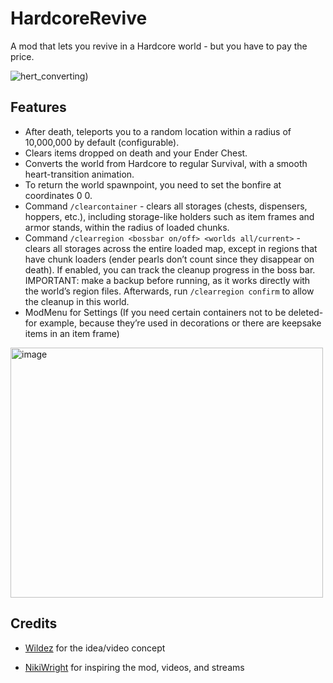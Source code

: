 # HardcoreRevive

A mod that lets you revive in a Hardcore world - but you have to pay the price.

![hert_converting)](https://github.com/user-attachments/assets/996b128e-b523-460c-ae14-1e71356c8883)

## Features

- After death, teleports you to a random location within a radius of 10,000,000 by default (configurable).
- Clears items dropped on death and your Ender Chest.
- Converts the world from Hardcore to regular Survival, with a smooth heart-transition animation.
- To return the world spawnpoint, you need to set the bonfire at coordinates 0 0.
- Command `/clearcontainer` - clears all storages (chests, dispensers, hoppers, etc.), including storage-like holders such as item frames and armor stands, within the radius of loaded chunks.
- Command `/clearregion <bossbar on/off> <worlds all/current>` - clears all storages across the entire loaded map, except in regions that have chunk loaders (ender pearls don’t count since they disappear on death). If enabled, you can track the cleanup progress in the boss bar. IMPORTANT: make a backup before running, as it works directly with the world’s region files. Afterwards, run `/clearregion confirm` to allow the cleanup in this world.
- ModMenu for Settings (If you need certain containers not to be deleted-for example, because they’re used in decorations or there are keepsake items in an item frame)
<img width="500" height="400" alt="image" src="https://github.com/user-attachments/assets/4a0cefe1-e50e-4cc5-aad8-0b4de575aa2c" />


## Credits

- [Wildez](https://youtu.be/da7AiGInNns?si=PrmdQnTXdZNl7wKG&t=562) for the idea/video concept

- [NikiWright](https://www.youtube.com/@NIKIw) for inspiring the mod, videos, and streams
